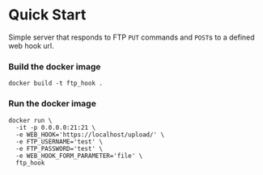 # Quick Start

Simple server that responds to FTP `PUT` commands and `POST`s to a defined web hook url.

### Build the docker image  
```
docker build -t ftp_hook .
```

### Run the docker image  
```
docker run \
  -it -p 0.0.0.0:21:21 \
  -e WEB_HOOK='https://localhost/upload/' \
  -e FTP_USERNAME='test' \
  -e FTP_PASSWORD='test' \
  -e WEB_HOOK_FORM_PARAMETER='file' \
  ftp_hook
```
